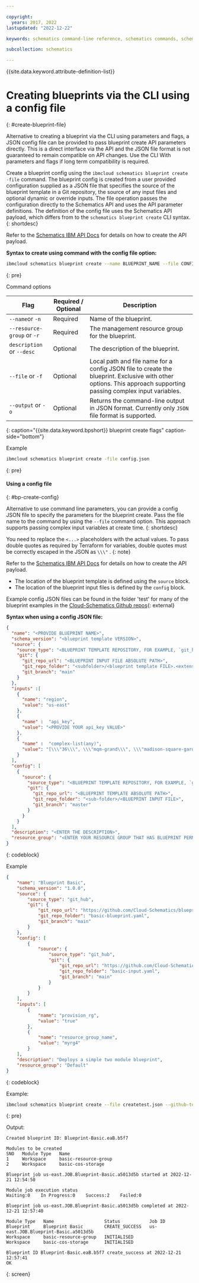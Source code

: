 ```yaml
---

copyright:
  years: 2017, 2022
lastupdated: "2022-12-22"

keywords: schematics command-line reference, schematics commands, schematics command-line, schematics reference, command-line

subcollection: schematics

---
```


{{site.data.keyword.attribute-definition-list}}


# Creating blueprints via the CLI using a config file
{: #create-blueprint-file}

Alternative to creating a blueprint via the CLI using parameters and flags, a JSON config file can be provided to pass blueprint create API parameters directly. This is a direct interface via the API and the JSON file format is not guaranteed to remain compatible on API changes. Use the CLI With parameters and flags if long term compatibility is required.    

Create a blueprint config using the `ibmcloud schematics blueprint create -file` command. The blueprint config is created from a user provided configuration supplied as a JSON file that specifies the source of the blueprint template in a Git repository, the source of any input files and optional dynamic or override inputs. The file operation passes the configuration directly to the Schematics API and uses the API parameter definitions. The definition of the config file uses the Schematics API payload, which differs from to the `schematics blueprint create` CLI syntax.  
{: shortdesc}

Refer to the [Schematics IBM API Docs](https://cloud.ibm.com/apidocs/schematics/schematics#create-blueprint) for details on how to create the API payload. 

**Syntax to create using command with the config file option:**

```sh
ibmcloud schematics blueprint create --name BLUEPRINT_NAME --file CONFIG_FILE_PATH [--output OUTPUT]
```
{: pre}


Command options

| Flag | Required / Optional | Description |
| ----- | -------- | ------- |
| `--name`or `-n`| Required | Name of the blueprint. |
| `--resource-group` or `-r` | Required | The management resource group for the blueprint.|
| `description` or `--desc` | Optional | The description of the blueprint. |
| `--file` or `-f` | Optional | Local path and file name for a config JSON file to create the blueprint. Exclusive with other options. This approach supporting passing complex input variables. |
| `--output` or  `-o` | Optional |Returns the command-line output in JSON format. Currently only `JSON` file format is supported.|
{: caption="{{site.data.keyword.bpshort}} blueprint create flags" caption-side="bottom"}

Example

```sh
ibmcloud schematics blueprint create -file config.json
```
{: pre}

#### Using a config file
{: #bp-create-config}

Alternative to use command line parameters, you can provide a config JSON file to specify the parameters for the blueprint create. Pass the file name to the command by using the `--file` command option. This approach supports passing complex input variables at create time. 
{: shortdesc}

You need to replace the `<...>` placeholders with the actual values. To pass double quotes as required by Terraform for variables, double quotes must be correctly escaped in the JSON as `\\\"` . 
{: note}

Refer to the [Schematics IBM API Docs](https://cloud.ibm.com/apidocs/schematics/schematics#create-blueprint) for details on how to create the API payload. 

- The location of the blueprint template is defined using the `source` block.
- The location of the blueprint input files is defined by the `config` block. 

Example config JSON files can be found in the folder 'test' for many of the blueprint examples in the [Cloud-Schematics Github repos](https://github.com/Cloud-Schematics){: external}


**Syntax when using a config JSON file:**
```json
{
  "name": "<PROVIDE BLUEPRINT NAME>",
  "schema_version": "<blueprint template VERSION>",
  "source": {
    "source_type": "<BLUEPRINT TEMPLATE REPOSITORY, FOR EXAMPLE, `git_hub`>",
    "git": {
      "git_repo_url": "<BLUEPRINT INPUT FILE ABSOLUTE PATH>",
      "git_repo_folder": "<subfolder>/<blueprint template FILE>.<extension>",
      "git_branch": "main"
    }
  },
  "inputs" :[
    {
      "name": "region",
      "value": "us-east"
    },
    {
      "name" :  "api_key",
      "value": "<PROVIDE YOUR api_key VALUE>"
    },
    {
      "name" :  "complex-list(any)",
      "value": "[\\\"36\\\", \\\"mqm-grand\\\", \\\"madison-square-garden\\\"]"
    }
  ],
  "config": [
    {
      "source": {
        "source_type": "<BLUEPRINT TEMPLATE REPOSITORY, FOR EXAMPLE, `git_hub`>.<extension>",
        "git": {
          "git_repo_url": "<BLUEPRINT TEMPLATE ABSOLUTE PATH>",
          "git_repo_folder": "<sub-folder>/<BLUEPRINT INPUT FILE>",
          "git_branch": "master"
        }
      }
    }
  ],
  "description": "<ENTER THE DESCRIPTION>",
  "resource_group": "<ENTER YOUR RESOURCE GROUP THAT HAS BLUEPRINT PERMISSIONS>"
}

```
{: codeblock}

Example

```json
{
    "name": "Blueprint Basic",
    "schema_version": "1.0.0",
    "source": {
        "source_type": "git_hub",
        "git": {
            "git_repo_url": "https://github.com/Cloud-Schematics/blueprint-basic-example",
            "git_repo_folder": "basic-blueprint.yaml",
            "git_branch": "main"
        }
    },
    "config": [
        {
            "source": {
                "source_type": "git_hub",
                "git": {
                    "git_repo_url": "https://github.com/Cloud-Schematics/blueprint-basic-example",
                    "git_repo_folder": "basic-input.yaml",
                    "git_branch": "main"
                }
            }
        }
    ],
    "inputs": [
        {
            "name": "provision_rg",
            "value": "true"
        },
        {
            "name": "resource_group_name",
            "value": "myrg4"
        }
    ],
    "description": "Deploys a simple two module blueprint",
    "resource_group": "Default"
}
```
{: codeblock}


Example:

```sh
ibmcloud schematics blueprint create --file createtest.json --github-token <ENTER YOUR GIT TOKEN>
```
{: pre}

Output:

```text
Created blueprint ID: Blueprint-Basic.eaB.b5f7

Modules to be created
SNO   Module Type   Name   
1     Workspace     basic-resource-group   
2     Workspace     basic-cos-storage   
      
Blueprint job us-east.JOB.Blueprint-Basic.a5013d5b started at 2022-12-21 12:54:50

Module job execution status
Waiting:0    In Progress:0    Success:2    Failed:0   

Blueprint job us-east.JOB.Blueprint-Basic.a5013d5b completed at 2022-12-21 12:57:40

Module Type   Name                   Status           Job ID   
Blueprint     Blueprint Basic        CREATE_SUCCESS   us-east.JOB.Blueprint-Basic.a5013d5b   
Workspace     basic-resource-group   INITIALISED         
Workspace     basic-cos-storage      INITIALISED         
              
Blueprint ID Blueprint-Basic.eaB.b5f7 create_success at 2022-12-21 12:57:41
OK
```
{: screen}

